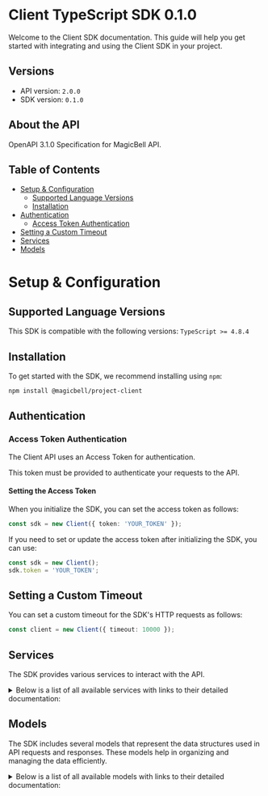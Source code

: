 # Client TypeScript SDK 0.1.0

Welcome to the Client SDK documentation. This guide will help you get started with integrating and using the Client SDK in your project.

## Versions

- API version: `2.0.0`
- SDK version: `0.1.0`

## About the API

OpenAPI 3.1.0 Specification for MagicBell API.

## Table of Contents

- [Setup & Configuration](#setup--configuration)
  - [Supported Language Versions](#supported-language-versions)
  - [Installation](#installation)
- [Authentication](#authentication)
  - [Access Token Authentication](#access-token-authentication)
- [Setting a Custom Timeout](#setting-a-custom-timeout)
- [Services](#services)
- [Models](#models)

# Setup & Configuration

## Supported Language Versions

This SDK is compatible with the following versions: `TypeScript >= 4.8.4`

## Installation

To get started with the SDK, we recommend installing using `npm`:

```bash
npm install @magicbell/project-client
```

## Authentication

### Access Token Authentication

The Client API uses an Access Token for authentication.

This token must be provided to authenticate your requests to the API.

#### Setting the Access Token

When you initialize the SDK, you can set the access token as follows:

```ts
const sdk = new Client({ token: 'YOUR_TOKEN' });
```

If you need to set or update the access token after initializing the SDK, you can use:

```ts
const sdk = new Client();
sdk.token = 'YOUR_TOKEN';
```

## Setting a Custom Timeout

You can set a custom timeout for the SDK's HTTP requests as follows:

```ts
const client = new Client({ timeout: 10000 });
```

## Services

The SDK provides various services to interact with the API.

<details> 
<summary>Below is a list of all available services with links to their detailed documentation:</summary>

| Name                                                                 |
| :------------------------------------------------------------------- |
| [BroadcastsService](documentation/services/BroadcastsService.md)     |
| [IntegrationsService](documentation/services/IntegrationsService.md) |
| [JwtService](documentation/services/JwtService.md)                   |
| [ChannelsService](documentation/services/ChannelsService.md)         |

</details>

## Models

The SDK includes several models that represent the data structures used in API requests and responses. These models help in organizing and managing the data efficiently.

<details> 
<summary>Below is a list of all available models with links to their detailed documentation:</summary>

| Name                                                                                       | Description |
| :----------------------------------------------------------------------------------------- | :---------- |
| [BroadcastListResponse](documentation/models/BroadcastListResponse.md)                     |             |
| [Broadcast](documentation/models/Broadcast.md)                                             |             |
| [ListIntegrationsResponse](documentation/models/ListIntegrationsResponse.md)               |             |
| [ApnsConfig](documentation/models/ApnsConfig.md)                                           |             |
| [FcmConfig](documentation/models/FcmConfig.md)                                             |             |
| [GithubConfig](documentation/models/GithubConfig.md)                                       |             |
| [InboxConfig](documentation/models/InboxConfig.md)                                         |             |
| [MailgunConfig](documentation/models/MailgunConfig.md)                                     |             |
| [PingConfig](documentation/models/PingConfig.md)                                           |             |
| [SendgridConfig](documentation/models/SendgridConfig.md)                                   |             |
| [SesConfig](documentation/models/SesConfig.md)                                             |             |
| [SlackConfig](documentation/models/SlackConfig.md)                                         |             |
| [StripeConfig](documentation/models/StripeConfig.md)                                       |             |
| [TwilioConfig](documentation/models/TwilioConfig.md)                                       |             |
| [WebpushConfig](documentation/models/WebpushConfig.md)                                     |             |
| [FetchTokensResponse](documentation/models/FetchTokensResponse.md)                         |             |
| [CreateProjectTokenRequest](documentation/models/CreateProjectTokenRequest.md)             |             |
| [AccessToken](documentation/models/AccessToken.md)                                         |             |
| [DiscardTokenResponse](documentation/models/DiscardTokenResponse.md)                       |             |
| [CreateUserTokenRequest](documentation/models/CreateUserTokenRequest.md)                   |             |
| [ArrayWithMetadataOfInboxToken](documentation/models/ArrayWithMetadataOfInboxToken.md)     |             |
| [InboxTokenWithMetadata](documentation/models/InboxTokenWithMetadata.md)                   |             |
| [DiscardResult](documentation/models/DiscardResult.md)                                     |             |
| [ArrayWithMetadataOfApnsToken](documentation/models/ArrayWithMetadataOfApnsToken.md)       |             |
| [ApnsTokenWithMetadata](documentation/models/ApnsTokenWithMetadata.md)                     |             |
| [ArrayWithMetadataOfFcmToken](documentation/models/ArrayWithMetadataOfFcmToken.md)         |             |
| [FcmTokenWithMetadata](documentation/models/FcmTokenWithMetadata.md)                       |             |
| [ArrayWithMetadataOfSlackToken](documentation/models/ArrayWithMetadataOfSlackToken.md)     |             |
| [SlackTokenWithMetadata](documentation/models/SlackTokenWithMetadata.md)                   |             |
| [ArrayWithMetadataOfTeamsToken](documentation/models/ArrayWithMetadataOfTeamsToken.md)     |             |
| [TeamsTokenWithMetadata](documentation/models/TeamsTokenWithMetadata.md)                   |             |
| [ArrayWithMetadataOfWebPushToken](documentation/models/ArrayWithMetadataOfWebPushToken.md) |             |
| [WebPushTokenWithMetadata](documentation/models/WebPushTokenWithMetadata.md)               |             |
| [InboxToken](documentation/models/InboxToken.md)                                           |             |
| [ApnsToken](documentation/models/ApnsToken.md)                                             |             |
| [FcmToken](documentation/models/FcmToken.md)                                               |             |
| [SlackToken](documentation/models/SlackToken.md)                                           |             |
| [WebPushToken](documentation/models/WebPushToken.md)                                       |             |

</details>
